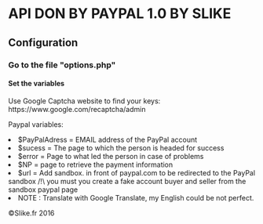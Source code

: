 <html>
  <head>
    <title>API DON BY PAYPAL 1.0 BY SLIKE</title>
  </head>
  <body>
  <h1>API DON BY PAYPAL 1.0 BY SLIKE</h1>
  <h2>Configuration</h2>
    <h3>Go to the file "options.php"</h3>
      <h4>Set the variables</h4>
      <p>Use Google Captcha website to find your keys: https://www.google.com/recaptcha/admin</p>
      <p>Paypal variables:</p>
        <li>  $PayPalAdress = EMAIL address of the PayPal account<br>
        <li>  $sucess = The page to which the person is headed for success<br>
        <li>  $error = Page to what led the person in case of problems<br>
        <li>  $NP = page to retrieve the payment information <br>
        <li> $url = Add sandbox. in front of paypal.com to be redirected to the PayPal sandbox /!\ you must you create a fake account buyer and seller from the sandbox paypal page 
        <li> NOTE : Translate with Google Translate, my English could be not perfect.
  </body>
  <footer>
    <p>&copy;Slike.fr 2016</p>
</html>

